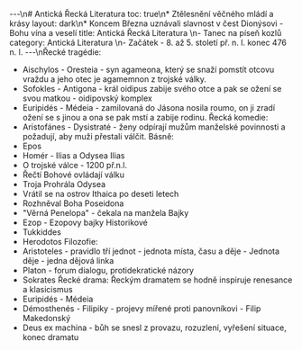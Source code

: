 ---\n# Antická Řecká Literatura
toc: true\n* Ztělesnění věčného mládí a krásy
layout: dark\n* Koncem Března uznávali slavnost v čest Dionýsovi - Bohu vína a veselí
title: Antická Řecká Literatura \n- Tanec na píseň kozlů
category: Antická Literatura \n- Začátek - 8. až 5. století př. n. l. konec 476 n. l.
---\nŘecké tragédie: 
* Aischylos - Oresteia - syn agameona, který se snaží pomstít otcovu vraždu a jeho otec je agamemnon z trojské války.
* Sofokles - Antigona - král oidipus zabije svého otce a pak se ožení se svou matkou - oidipovský komplex
* Euripidés - Médeia -  zamilovaná do Jásona nosila roumo, on ji zradí ožení se s jinou a ona se pak mstí a zabije rodinu.
Řecká komedie:
* Aristofánes - Dysistraté - ženy odpírají mužům manželské povinnosti a požadují, aby muži přestali válčit.
Básně:
* Epos
* Homér - Ilias a Odysea
Ilias
* O trojské válce - 1200 př.n.l.
* Řečtí Bohové ovládají válku
* Troja Prohrála
Odysea
* Vrátil se na ostrov Ithaica po deseti letech
* Rozhněval Boha Poseidona
* "Věrná Penelopa" - čekala na manžela
Bajky
* Ezop - Ezopovy bajky
Historikové
* Tukkiddes
* Herodotos
Filozofie:
* Aristoteles - pravidlo tří jednot - jednota místa, času a děje - Jednota děje - jedna dějová linka
* Platon - forum dialogu, protidekratické názory
* Sokrates
Řecké drama:
Řeckým dramatem se hodně inspiruje renesance a klasicismus
* Euripidés - Médeia
* Démosthenés - Filipiky - projevy mířené proti panovníkovi - Filip Makedonský
* Deus ex machina - bůh se snesl z provazu, rozuzlení, vyřešení situace, konec dramatu
